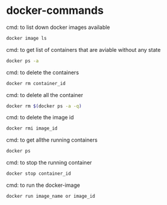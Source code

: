 # docker-commands
cmd: to list down docker images available
```bash 
docker image ls
```
cmd: to get list of containers that are aviable without any state
```bash 
docker ps -a
```
cmd: to delete the containers
```bash
docker rm container_id
```

cmd: to delete all the container
```bash
docker rm $(docker ps -a -q)
```
cmd: to delete the image id
```bash
docker rmi image_id
```
cmd: to get allthe running containers
```bash
docker ps
```
cmd: to stop the running container
```bash
docker stop container_id
```
cmd: to run the docker-image
```bash
docker run image_name or image_id
```
